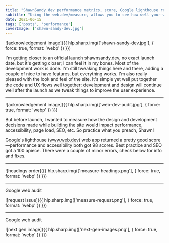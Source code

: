 ```yaml
---
title: "ShawnSandy.dev performance metrics, score, Google lighthouse results"
subtitle: "Using the web.dev/measure, allows you to see how well your website performs and gives you tips on how to improve your user experience"
date: 2021-06-15
tags: ['posts', 'performance']
coverImage: ['shawn-sandy-dev.jpg']
---
```


![acknowledgement image]({{ hlp.sharp.img(['shawn-sandy-dev.jpg'], { force: true, format: 'webp' }) }})

I'm getting closer to an official launch shawnsandy.dev, no exact launch date, but it's getting closer; I can feel it in my bones. Most of the development work is done. I'm still tweaking things here and there, adding a couple of nice to have features, but everything works. I'm also really pleased with the look and feel of the site. It's simple yet well put together the code and UX flows well together; development and design will continue well after the launch as we tweak things to improve the user experience.

----------

![acknowledgement image]({{ hlp.sharp.img(['web-dev-audit.jpg'], { force: true, format: 'webp' }) }})

But before launch, I wanted to measure how the design and development decisions made while building the site would impact performance, accessibility, page load, SEO, etc. So practice what you preach, Shawn!

Google's lighthouse (www.web.dev) web app returned a pretty good score—performance and accessibility both got 98 scores. Best practice and SEO got a 100 apiece. There were a couple of minor errors, check below for info and fixes.

----------

![headings order]({{ hlp.sharp.img(['measure-headings.png'], { force: true, format: 'webp' }) }})

----------

Google web audit

![request issue]({{ hlp.sharp.img(['measure-request.png'], { force: true, format: 'webp' }) }})

----------

Google web audit

![next gen image]({{ hlp.sharp.img(['next-gen-images.png'], { force: true, format: 'webp' }) }})
